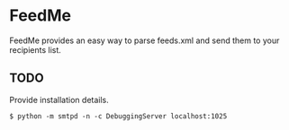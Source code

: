 # FeedMe
FeedMe provides an easy way to parse feeds.xml
 and send them to your recipients list.
 
## TODO
Provide installation details.
````
$ python -m smtpd -n -c DebuggingServer localhost:1025
````